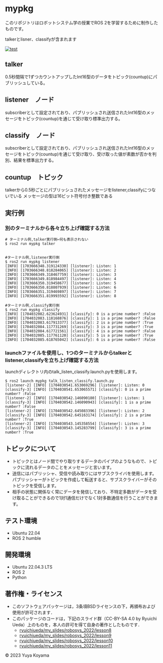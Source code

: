 # mypkg
このリポジトリはロボットシステム学の授業でROS 2を学習するために制作したものです。

talkerとlisner、classifyが含まれます

[![test](https://github.com/YuyaKoyama-CIT/mypkg/actions/workflows/test.yml/badge.svg)](https://github.com/YuyaKoyama-CIT/mypkg/actions/workflows/test.yml)

## talker
0.5秒間隔で1ずつカウントアップしたInt16型のデータをトピック(countup)にパブリッシュしている。

## listener　ノード
subscriberとして設定されており、パブリッシュされ送信されたInt16型のメッセージをトピック(countup)を通じて受け取り標準出力する。

## classify　ノード
subscriberとして設定されており、パブリッシュされ送信されたInt16型のメッセージをトピック(countup)を通じて受け取り、受け取った値が素数が否かを判別、結果を標準出力する。

## countup　トピック
talkerから0.5秒ごとにパブリッシュされたメッセージをlistener,classifyにつないでいる
メッセージの型は16ビット符号付き整数である

## 実行例
### 別のターミナルから各々立ち上げ確認する方法

```
# ターミナル例,talker実行側←何も表示されない
$ ros2 run mypkg talker


#ターミナル例,listener実行側
$ ros2 run mypkg listener
[INFO] [1703666348.319124330] [listener]: Listen: 1
[INFO] [1703666348.818284065] [listener]: Listen: 2
[INFO] [1703666349.318467759] [listener]: Listen: 3
[INFO] [1703666349.818984497] [listener]: Listen: 4
[INFO] [1703666350.319458677] [listener]: Listen: 5
[INFO] [1703666350.818807939] [listener]: Listen: 6
[INFO] [1703666351.319469897] [listener]: Listen: 7
[INFO] [1703666351.819993592] [listener]: Listen: 8

#ターミナル例,classify実行側
$ ros2 run mypkg classify
[INFO] [1704032082.623624931] [classify]: 0 is a prime number? :False
[INFO] [1704032083.118168876] [classify]: 1 is a prime number? :False
[INFO] [1704032083.617913377] [classify]: 2 is a prime number? :True
[INFO] [1704032084.117731269] [classify]: 3 is a prime number? :True
[INFO] [1704032084.617721561] [classify]: 4 is a prime number? :False
[INFO] [1704032085.117761120] [classify]: 5 is a prime number? :True
[INFO] [1704032085.618765042] [classify]: 6 is a prime number? :False
```
### launchファイルを使用し、1つのターミナルからtalkerとlistener,classifyを立ち上げ確認する方法
launchディレクトリ内のtalk_listen_classify.launch.pyを使用します。
```
$ ros2 launch mypkg talk_listen_classify.launch.py
[listener-2] [INFO] [1704030541.653069296] [listener]: Listen: 0
[classify-3] [INFO] [1704030541.653065571] [classify]: 0 is a prime number? :False
[listener-2] [INFO] [1704030542.146090180] [listener]: Listen: 1
[classify-3] [INFO] [1704030542.146090943] [classify]: 1 is a prime number? :False
[listener-2] [INFO] [1704030542.645083396] [listener]: Listen: 2
[classify-3] [INFO] [1704030542.645163174] [classify]: 2 is a prime number? :True
[listener-2] [INFO] [1704030543.145358554] [listener]: Listen: 3
[classify-3] [INFO] [1704030543.145283799] [classify]: 3 is a prime number? :True
```

## トピックについて
* トピックとはノード間でやり取りするデータのパイプのようなもので、トピックに流れるデータのことをメッセージと言います。
* 送信にはパブリッシャ、受信や読み取りにはサブスクライバを使用します。パブリッシャーがトピックを作成して転送すると、サブスクライバーがそのトピックを受信します。
* 相手の状態に関係なく常にデータを発信しており、不特定多数がデータを受け取ることができるので1対1通信だけでなく1対多数通信を行うことができます。 

## テスト環境
* Ubuntu 22.04
* ROS 2 humble

## 開発環境
* Ubuntu 22.04.3 LTS
* ROS 2
* Python

## 著作権・ライセンス
* このソフトウェアパッケージは，3条項BSDライセンスの下，再頒布および使用が許可されます．
* このパッケージのコードは，下記のスライド群（CC-BY-SA 4.0 by Ryuichi Ueda）上のものを，本人の許可を得て自身の著作としたものです．
    * [ryuichiueda/my_slides/robosys_2022/lesson8](https://github.com/ryuichiueda/my_slides/blob/master/robosys_2022/lesson8.md)
    * [ryuichiueda/my_slides/robosys_2022/lesson9](https://github.com/ryuichiueda/my_slides/blob/master/robosys_2022/lesson9.md)
    * [ryuichiueda/my_slides/robosys_2022/lesson10](https://github.com/ryuichiueda/my_slides/blob/master/robosys_2022/lesson10.md)
    * [ryuichiueda/my_slides/robosys_2022/lesson11](https://github.com/ryuichiueda/my_slides/blob/master/robosys_2022/lesson11.md)

© 2023 Yuya Koyama
